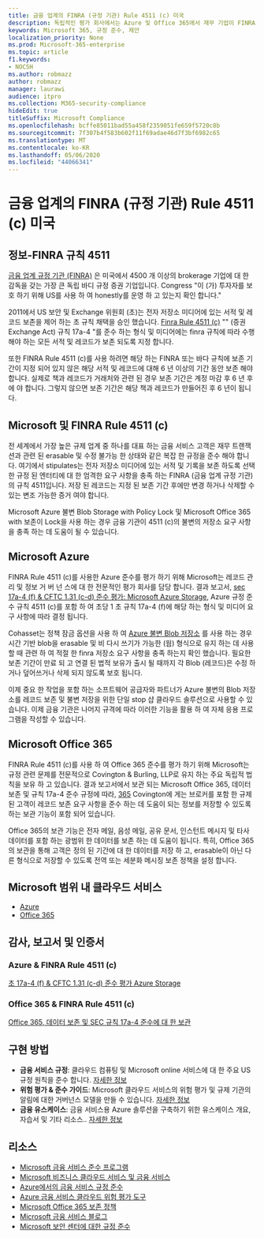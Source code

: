 ```yaml
---
title: 금융 업계의 FINRA (규정 기관) Rule 4511 (c) 미국
description: 독립적인 평가 회사에서는 Azure 및 Office 365에서 재무 기업이 FINRA 규칙 4511 레코드 보존 및 불변의 저장소 요구 사항을 충족 하도록 도울 수 있음을 확인 했습니다.
keywords: Microsoft 365, 규정 준수, 제안
localization_priority: None
ms.prod: Microsoft-365-enterprise
ms.topic: article
f1.keywords:
- NOCSH
ms.author: robmazz
author: robmazz
manager: laurawi
audience: itpro
ms.collection: M365-security-compliance
hideEdit: true
titleSuffix: Microsoft Compliance
ms.openlocfilehash: bcffe85011bad55a458f2359051fe659f5720c8b
ms.sourcegitcommit: 7f307b4f583b602f11f69adae46d7f3bf6982c65
ms.translationtype: MT
ms.contentlocale: ko-KR
ms.lasthandoff: 05/06/2020
ms.locfileid: "44066341"
---
```

# <a name="financial-industry-regulatory-authority-finra-rule-4511c-united-states"></a>금융 업계의 FINRA (규정 기관) Rule 4511 (c) 미국

## <a name="about-finra-rule-4511"></a>정보-FINRA 규칙 4511

[금융 업계 규정 기관 (FINRA)](https://www.finra.org/#/) 은 미국에서 4500 개 이상의 brokerage 기업에 대 한 감독을 갖는 가장 큰 독립 바디 규정 증권 기업입니다. Congress "이 (가) 투자자를 보호 하기 위해 US를 사용 하 여 honestly를 운영 하 고 있는지 확인 합니다."

2011에서 US 보안 및 Exchange 위원회 (초)는 전자 저장소 미디어에 있는 서적 및 레코드 보존을 제어 하는 초 규칙 채택을 승인 했습니다. [Finra Rule 4511 (c)](https://www.finra.org/sites/default/files/NoticeDocument/p123548.pdf) "" (증권 Exchange Act) 규칙 17a-4 "를 준수 하는 형식 및 미디어에는 finra 규칙에 따라 수행 해야 하는 모든 서적 및 레코드가 보존 되도록 지정 합니다.

또한 FINRA Rule 4511 (c)를 사용 하려면 해당 하는 FINRA 또는 바다 규칙에 보존 기간이 지정 되어 있지 않은 해당 서적 및 레코드에 대해 6 년 이상의 기간 동안 보존 해야 합니다. 실제로 책과 레코드가 거래처와 관련 된 경우 보존 기간은 계정 마감 후 6 년 후에 야 합니다. 그렇지 않으면 보존 기간은 해당 책과 레코드가 만들어진 후 6 년이 됩니다.

## <a name="microsoft-and-finra-rule-4511c"></a>Microsoft 및 FINRA Rule 4511 (c)

전 세계에서 가장 높은 규제 업계 중 하나를 대표 하는 금융 서비스 고객은 재무 트랜잭션과 관련 된 erasable 및 수정 불가능 한 상태와 같은 복잡 한 규정을 준수 해야 합니다. 여기에서 stipulates는 전자 저장소 미디어에 있는 서적 및 기록을 보존 하도록 선택한 규정 된 엔터티에 대 한 엄격한 요구 사항을 충족 하는 FINRA (금융 업계 규정 기관)의 규칙 4511입니다. 저장 된 레코드는 지정 된 보존 기간 후에만 변경 하거나 삭제할 수 있는 변조 가능한 증거 여야 합니다.

Microsoft Azure 불변 Blob Storage with Policy Lock 및 Microsoft Office 365 with 보존이 Lock을 사용 하는 경우 금융 기관이 4511 (c)의 불변의 저장소 요구 사항을 충족 하는 데 도움이 될 수 있습니다.

## <a name="microsoft-azure"></a>Microsoft Azure

FINRA Rule 4511 (c)를 사용한 Azure 준수를 평가 하기 위해 Microsoft는 레코드 관리 및 정보 거 버 넌 스에 대 한 전문적인 평가 회사를 담당 합니다. 결과 보고서, [sec 17a-4 (f) & CFTC 1.31 (c-d) 준수 평가: Microsoft Azure Storage](https://servicetrust.microsoft.com/ViewPage/MSComplianceGuide?command=Download&downloadType=Document&downloadId=19b08fd4-d276-43e8-9461-715981d0ea20&docTab=4ce99610-c9c0-11e7-8c2c-f908a777fa4d_GRC_Assessment_Reports), Azure 규정 준수 규칙 4511 (c)를 포함 하 여 초당 1 초 규칙 17a-4 (f)에 해당 하는 형식 및 미디어 요구 사항에 따라 결정 됩니다.

Cohasset는 정책 잠금 옵션을 사용 하 여 [Azure 불변 Blob 저장소](https://docs.microsoft.com/azure/storage/blobs/storage-blob-immutable-storage) 를 사용 하는 경우 시간 기반 blob을 erasable 및 비 다시 쓰기가 가능한 (웜) 형식으로 유지 하는 데 사용할 때 관련 하 여 적절 한 finra 저장소 요구 사항을 충족 하는지 확인 했습니다. 필요한 보존 기간이 만료 되 고 연결 된 법적 보유가 출시 될 때까지 각 Blob (레코드)은 수정 하거나 덮어쓰거나 삭제 되지 않도록 보호 됩니다.

이제 중요 한 작업을 포함 하는 소프트웨어 공급자와 파트너가 Azure 불변의 Blob 저장소를 레코드 보존 및 불변 저장을 위한 단일 stop 샵 클라우드 솔루션으로 사용할 수 있습니다. 이제 금융 기관은 나머지 규격에 따라 이러한 기능을 활용 하 여 자체 응용 프로그램을 작성할 수 있습니다.

## <a name="microsoft-office-365"></a>Microsoft Office 365

FINRA Rule 4511 (c)를 사용 하 여 Office 365 준수를 평가 하기 위해 Microsoft는 규정 관련 문제를 전문적으로 Covington & Burling, LLP로 유지 하는 주요 독립적 법칙을 보유 하 고 있습니다. 결과 보고서에서 보관 되는 Microsoft Office 365, 데이터 보존 및 규칙 17a-4 준수 규정에 따라, [365](https://docs.microsoft.com/office365/securitycompliance/retention-policies#locking-a-retention-policy) Covington에 게는 브로커를 포함 한 규제 된 고객이 레코드 보존 요구 사항을 준수 하는 데 도움이 되는 정보를 저장할 수 있도록 하는 보관 기능이 포함 되어 있습니다.

Office 365의 보관 기능은 전자 메일, 음성 메일, 공유 문서, 인스턴트 메시지 및 타사 데이터를 포함 하는 광범위 한 데이터를 보존 하는 데 도움이 됩니다. 특히, Office 365의 보관을 통해 고객은 정의 된 기간에 대 한 데이터를 저장 하 고, erasable이 아닌 다른 형식으로 저장할 수 있도록 전역 또는 세분화 메시징 보존 정책을 설정 합니다.

## <a name="microsoft-in-scope-cloud-services"></a>Microsoft 범위 내 클라우드 서비스

- [Azure](https://gallery.technet.microsoft.com/Overview-of-Azure-c1be3942)
- [Office 365](https://aka.ms/Office365ComplianceOfferings)

## <a name="audits-reports-and-certificates"></a>감사, 보고서 및 인증서

### <a name="azure--finra-rule-4511c"></a>Azure & FINRA Rule 4511 (c)

[초 17a-4 (f) & CFTC 1.31 (c-d) 준수 평가 Azure Storage](https://servicetrust.microsoft.com/ViewPage/MSComplianceGuide?command=Download&downloadType=Document&downloadId=19b08fd4-d276-43e8-9461-715981d0ea20&docTab=4ce99610-c9c0-11e7-8c2c-f908a777fa4d_GRC_Assessment_Reports)

### <a name="office-365--finra-rule-4511c"></a>Office 365 & FINRA Rule 4511 (c)

[Office 365, 데이터 보존 및 SEC 규칙 17a-4 준수에 대 한 보관](https://www.microsoft.com/microsoft-365/blog/2015/11/10/office-365-exchange-online-archiving-now-meets-sec-rule-17a-4-requirements/)

## <a name="how-to-implement"></a>구현 방법

- **금융 서비스 규정**: 클라우드 컴퓨팅 및 Microsoft online 서비스에 대 한 주요 US 규정 원칙을 준수 합니다. [자세한 정보](https://servicetrust.microsoft.com/ViewPage/TrustDocuments?command=Download&downloadType=Document&downloadId=5b483567-00b0-4d86-96ae-ee887dadb61c&docTab=6d000410-c9e9-11e7-9a91-892aae8839ad_Compliance_Guides)
- **위험 평가 & 준수 가이드**: Microsoft 클라우드 서비스의 위험 평가 및 규제 기관의 알림에 대한 거버넌스 모델을 만들 수 있습니다. [자세한 정보](https://servicetrust.microsoft.com/ViewPage/TrustDocuments?command=Download&downloadType=Document&downloadId=edee9b14-3661-4a16-ba83-c35caf672bd7&docTab=6d000410-c9e9-11e7-9a91-892aae8839ad_FAQ_and_White_Papers)
- **금융 유스케이스**: 금융 서비스용 Azure 솔루션을 구축하기 위한 유스케이스 개요, 자습서 및 기타 리소스.. [자세한 정보](https://docs.microsoft.com/azure/industry/financial/)

## <a name="resources"></a>리소스

- [Microsoft 금융 서비스 준수 프로그램](https://download.microsoft.com/download/6/4/7/64707E3E-6D3E-45D0-8207-A0EA3201B4A6/Microsoft%20Cloud%20-%20Financial%20Services%20Compliance%20Program%20\(Print\).pdf)
- [Microsoft 비즈니스 클라우드 서비스 및 금융 서비스](https://servicetrust.microsoft.com/viewpage/financialservicesoverview)
- [Azure에서의 금융 서비스 규정 준수](https://azure.microsoft.com/resources/videos/azurecon-2015-financial-services-compliance-in-azure/)
- [Azure 금융 서비스 클라우드 위험 평가 도구](https://servicetrust.microsoft.com/ViewPage/FFIECBlueprint?command=Download&downloadType=Document&downloadId=079a1973-711a-428f-9312-9ddd290cff7b&docTab=c726d5c0-2d1e-11e8-a485-57140ec19669_PaaS)
- [Microsoft Office 365 보존 정책](https://docs.microsoft.com/office365/securitycompliance/retention-policies)
- [Microsoft 금융 서비스 블로그](https://techcommunity.microsoft.com/t5/Financial-Services-Blog/bg-p/FinancialServicesBlog)
- [Microsoft 보안 센터에 대한 규정 준수](https://www.microsoft.com/trust-center/compliance/compliance-overview)
